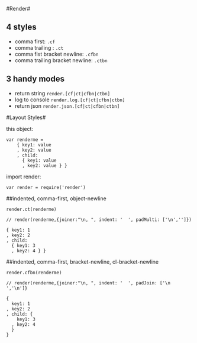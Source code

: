 #Render#
## 4 styles
  
  * comma first: `.cf`
  * comma trailing : `.ct`
  * comma fist bracket newline: `.cfbn`
  * comma trailing bracket newline: `.ctbn`

## 3 handy modes

  * return string `render.[cf|ct|cfbn|ctbn]`
  * log to console `render.log.[cf|ct|cfbn|ctbn]`
  * return json `render.json.[cf|ct|cfbn|ctbn]`

#Layout Styles#

this object:

    var renderme = 
        { key1: value
        , key2: value
        , child: 
          { key1: value
          , key2: value } }

import render:

    var render = require('render')

##indented, comma-first, object-newline

    render.ct(renderme)

    // render(renderme,{joiner:"\n, ", indent: '  ', padMulti: ['\n','']})

    { key1: 1
    , key2: 2
    , child: 
      { key1: 3
      , key2: 4 } }

##indented, comma-first, bracket-newline, cl-bracket-newline

    render.cfbn(renderme)

    // render(renderme,{joiner:"\n, ", indent: '  ', padJoin: ['\n  ','\n']}

    {
      key1: 1
    , key2: 2
    , child: {
        key1: 3
      , key2: 4
      }
    }

#